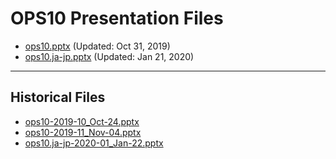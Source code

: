 <!--
This is a machine generated file,
and should not be edited,
as it will be overwritten with future updates.

If you have questions around this process
please contact Scott Cate
-->

# OPS10 Presentation Files

- [ops10.pptx](https://globaleventcdn.blob.core.windows.net/assets/ops/ops10/ops10.pptx) (Updated: Oct 31, 2019)
- [ops10.ja-jp.pptx](https://globaleventcdn.blob.core.windows.net/assets/ops/ops10/ops10.ja-jp.pptx) (Updated: Jan 21, 2020)
---
## Historical Files
- [ops10-2019-10_Oct-24.pptx](https://globaleventcdn.blob.core.windows.net/assets/ops/ops10/ops10-2019-10_Oct-24.pptx)
- [ops10-2019-11_Nov-04.pptx](https://globaleventcdn.blob.core.windows.net/assets/ops/ops10/ops10-2019-11_Nov-04.pptx)
- [ops10.ja-jp-2020-01_Jan-22.pptx](https://globaleventcdn.blob.core.windows.net/assets/ops/ops10/ops10.ja-jp-2020-01_Jan-22.pptx)


